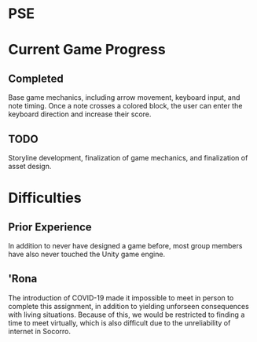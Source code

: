 # PSE

# Current Game Progress

## Completed

Base game mechanics, including arrow movement, keyboard input, and note timing. Once a note crosses a colored block, the user can enter the keyboard direction and increase their score.
  
## TODO
  
Storyline development, finalization of game mechanics, and finalization of asset design.

# Difficulties

## Prior Experience
  
In addition to never have designed a game before, most group members have also never touched the Unity game engine.
  
## 'Rona
    
The introduction of COVID-19 made it impossible to meet in person to complete this assignment, in addition to yielding unforseen consequences with living situations. Because of this, we would be restricted to finding a time to meet virtually, which is also difficult due to the unreliability of internet in Socorro.

